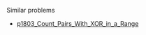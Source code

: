 Similar problems
- [p1803_Count_Pairs_With_XOR_in_a_Range](https://github.com/genxium/Leetcode/tree/master/p1803_Count_Pairs_With_XOR_in_a_Range) 
